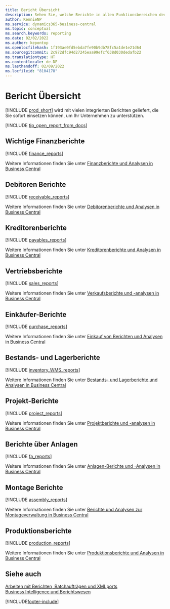 ```yaml
---
title: Bericht Übersicht
description: Sehen Sie, welche Berichte in allen Funktionsbereichen der Standardversion von Business Central verfügbar sind, damit Sie den Überblick über Ihr Geschäft behalten.
author: KennieNP
ms.service: dynamics365-business-central
ms.topic: conceptual
ms.search.keywords: reporting
ms.date: 02/02/2022
ms.author: kepontop
ms.openlocfilehash: 1f193ae0fd5ebda7fe90b9db78fc5a1de1e21d64
ms.sourcegitcommit: 2c972dfc94d27245eaa99efcf638d030dedafb22
ms.translationtype: HT
ms.contentlocale: de-DE
ms.lasthandoff: 02/09/2022
ms.locfileid: "8104178"
---
```

# <a name="report-overview"></a>Bericht Übersicht

[!INCLUDE [prod_short](includes/prod_short.md)] wird mit vielen integrierten Berichten geliefert, die Sie sofort einsetzen können, um Ihr Unternehmen zu unterstützen.  

[!INCLUDE [tip_open_report_from_docs](includes/tip-open-report-from-docs.md)]

## <a name="key-financial-reports"></a>Wichtige Finanzberichte

[!INCLUDE [finance_reports](includes/finance-reports-include.md)]

Weitere Informationen finden Sie unter [Finanzberichte und Analysen in Business Central](finance-reports.md)

## <a name="accounts-receivable-reports"></a>Debitoren Berichte

[!INCLUDE [receivable_reports](includes/receivable-reports-include.md)]

Weitere Informationen finden Sie unter [Debitorenberichte und Analysen in Business Central](receivables-reports.md)

## <a name="accounts-payable-reports"></a>Kreditorenberichte

[!INCLUDE [payables_reports](includes/payables-reports-include.md)]

Weitere Informationen finden Sie unter [Kreditorenberichte und Analysen in Business Central](payables-reports.md)

## <a name="sales-reports"></a>Vertriebsberichte

[!INCLUDE [sales_reports](includes/sales-reports-include.md)]

Weitere Informationen finden Sie unter [Verkaufsberichte und -analysen in Business Central](sales-reports.md)

## <a name="purchase-reports"></a>Einkäufer-Berichte

[!INCLUDE [purchase_reports](includes/purchase-reports-include.md)]

Weitere Informationen finden Sie unter [Einkauf von Berichten und Analysen in Business Central](purchase-reports.md)

## <a name="inventory-and-warehouse-reports"></a>Bestands- und Lagerberichte

[!INCLUDE [inventory_WMS_reports](includes/inventory-WMS-reports-include.md)]

Weitere Informationen finden Sie unter [Bestands- und Lagerberichte und Analysen in Business Central](inventory-wms-reports.md)

## <a name="project-reports"></a>Projekt-Berichte

[!INCLUDE [project_reports](includes/project-reports-include.md)]

Weitere Informationen finden Sie unter [Projektberichte und -analysen in Business Central](project-reports.md)

## <a name="fixed-assets-reports"></a>Berichte über Anlagen

[!INCLUDE [fa_reports](includes/fa-reports-include.md)]

Weitere Informationen finden Sie unter [Anlagen-Berichte und -Analysen in Business Central](fa-reports.md)

## <a name="assembly-reports"></a>Montage Berichte

[!INCLUDE [assembly_reports](includes/assembly-reports-include.md)]

Weitere Informationen finden Sie unter [Berichte und Analysen zur Montageverwaltung in Business Central](assembly-reports.md)

## <a name="production-reports"></a>Produktionsberichte

[!INCLUDE [production_reports](includes/production-reports-include.md)]

Weitere Informationen finden Sie unter [Produktionsberichte und Analysen in Business Central](production-reports.md)

## <a name="see-also"></a>Siehe auch

[Arbeiten mit Berichten, Batchaufträgen und XMLports](ui-work-report.md)  
[Business Intelligence und Berichtswesen](reports-bi-reporting.md)  

[!INCLUDE[footer-include](includes/footer-banner.md)]
